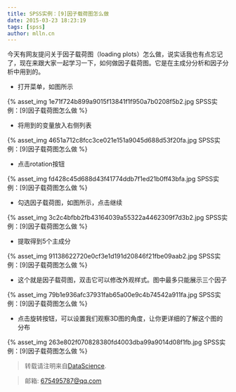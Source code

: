 ```yaml
---
title: SPSS实例：[9]因子载荷图怎么做
date: 2015-03-23 18:23:19
tags: [spss]
author: mlln.cn
---
```

今天有网友提问关于因子载荷图（loading plots）怎么做，说实话我也有点忘记了，现在来跟大家一起学习一下，如何做因子载荷图。它是在主成分分析和因子分析中用到的。

- 打开菜单，如图所示

{% asset_img 1e71f724b899a9015f13841f1f950a7b0208f5b2.jpg SPSS实例：[9]因子载荷图怎么做 %}

- 将用到的变量放入右侧列表

{% asset_img 4651a712c8fcc3ce021e151a9045d688d53f20fa.jpg SPSS实例：[9]因子载荷图怎么做 %}

- 点击rotation按钮

{% asset_img fd428c45d688d43f41774ddb7f1ed21b0ff43bfa.jpg SPSS实例：[9]因子载荷图怎么做 %}

- 勾选因子载荷图，如图所示，点击继续

{% asset_img 3c2c4bfbb2fb43164039a55322a4462309f7d3b2.jpg SPSS实例：[9]因子载荷图怎么做 %}

- 提取得到5个主成分

{% asset_img 91138622720e0cf3e1d191d20846f21fbe09aab2.jpg SPSS实例：[9]因子载荷图怎么做 %}

- 这个就是因子载荷图，双击它可以修改外观样式。图中最多只能展示三个因子

{% asset_img 79b1e936afc37931fab65a00e9c4b74542a911fa.jpg SPSS实例：[9]因子载荷图怎么做 %}

- 点击旋转按钮，可以设置我们观察3D图的角度，让你更详细的了解这个图的分布

{% asset_img 263e802f070828380fd4003dba99a9014d08f1fb.jpg SPSS实例：[9]因子载荷图怎么做 %}

> 转载请注明来自[DataScience](http://mlln.cn).

> 邮箱: 675495787@qq.com 

